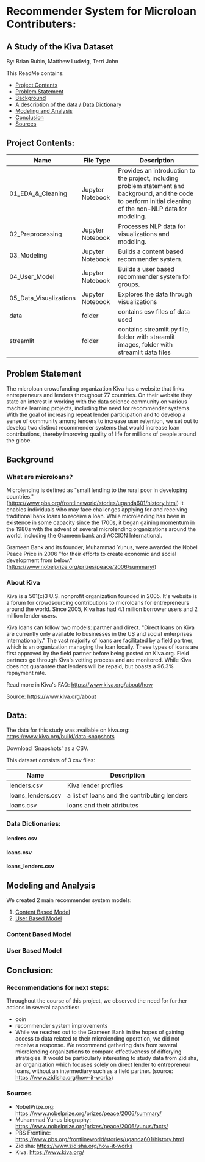 
# <a name="top"></a> Recommender System for Microloan Contributers:
## A Study of the Kiva Dataset

By: Brian Rubin, Matthew Ludwig, Terri John


This ReadMe contains:

* [Project Contents](#contents)
* [Problem Statement](#problemstatement)
* [Background](#background)
* [A description of the data / Data Dictionary](#data)
* [Modeling and Analysis](#model)
* [Conclusion](#conclusion)
* [Sources](#sources)


## <a name="contents"></a>Project Contents:

|Name|File Type|Description|
|---|---|--|
|01_EDA_&_Cleaning|Jupyter Notebook|Provides an introduction to the project, including problem statement and background, and the code to perform initial cleaning of the non-NLP data for modeling.|
|02_Preprocessing|Jupyter Notebook|Processes NLP data for visualizations and modeling.|
|03_Modeling|Jupyter Notebook|Builds a content based recommender system.|
|04_User_Model|Jupyter Notebook|Builds a user based recommender system for groups.|
|05_Data_Visualizations|Jupyter Notebook|Explores the data through visualizations|
|data|folder|contains csv files of data used|
|streamlit|folder|contains streamlit.py file, folder with streamlit images, folder with streamlit data files|

## <a name="problemstatement"></a>Problem Statement

The microloan crowdfunding organization Kiva has a website that links entrepreneurs and lenders throughout 77 countries. On their website they state an interest in working with the data science community on various machine learning projects, including the need for recommender systems. With the goal of increasing repeat lender participation and to develop a sense of community among lenders to increase user retention, we set out to develop two distinct recommender systems that would increase loan contributions, thereby improving quality of life for millions of people around the globe.

## <a name="background"></a>Background

### What are microloans?

Microlending is defined as "small lending to the rural poor in developing countries." (https://www.pbs.org/frontlineworld/stories/uganda601/history.html) It enables individuals who may face challenges applying for and receiving traditional bank loans to receive a loan. While microlending has been in existence in some capacity since the 1700s, it began gaining momentum in the 1980s with the advent of several microlending organizations around the world, including the Grameen bank and ACCION International.

Grameen Bank and its founder, Muhammad Yunus, were awarded the Nobel Peace Price in 2006 "for their efforts to create economic and social development from below." (https://www.nobelprize.org/prizes/peace/2006/summary/)

### About Kiva

Kiva is a 501(c)3 U.S. nonprofit organization founded in 2005. It's website is a forum for crowdsourcing contributions to microloans for entrepreneurs around the world. Since 2005, Kiva has had 4.1 million borrower users and 2 million lender users.

Kiva loans can follow two models: partner and direct. "Direct loans on Kiva are currently only available to businesses in the US and social enterprises internationally." The vast majority of loans are facilitated by a field partner, which is an organization managing the loan locally. These types of loans are first approved by the field partner before being posted on Kiva.org. Field partners go through Kiva's vetting process and are monitored. While Kiva does not guarantee that lenders will be repaid, but boasts a 96.3% repayment rate.

Read more in Kiva's FAQ: https://www.kiva.org/about/how

Source: https://www.kiva.org/about


## <a name="data"></a>Data:
The data for this study was available on kiva.org:
https://www.kiva.org/build/data-snapshots

Download 'Snapshots' as a CSV.

This dataset consists of 3 csv files:

|Name|Description|
|---|---|
|lenders.csv|Kiva lender profiles|
|loans_lenders.csv|a list of loans and the contributing lenders|
|loans.csv|loans and their attributes|


### Data Dictionaries:
#### lenders.csv


#### loans.csv

#### loans_lenders.csv





## <a name="model"></a>Modeling and Analysis
We created 2 main recommender system models:
1. [Content Based Model](#content)
2. [User Based Model](#user)


### <a name="content"></a>  Content Based Model



### <a name="user"></a> User Based Model




## <a name="conclusion"></a>Conclusion:



### Recommendations for next steps:
Throughout the course of this project, we observed the need for further actions in several capacities:

* coin
* recommender system improvements
* While we reached out to the Grameen Bank in the hopes of gaining access to data related to their microlending operation, we did not receive a response. We recommend gathering data from several microlending organizations to compare effectiveness of differying strategies. It would be particularly interesting to study data from Zidisha, an organization which focuses solely on direct lender to entrepreneur loans, without an intermediary such as a field partner.
(source: https://www.zidisha.org/how-it-works)



### <a name="sources"></a>Sources

* NobelPrize.org: https://www.nobelprize.org/prizes/peace/2006/summary/
* Muhammad Yunus biography: https://www.nobelprize.org/prizes/peace/2006/yunus/facts/
* PBS Frontline: https://www.pbs.org/frontlineworld/stories/uganda601/history.html
* Zidisha: https://www.zidisha.org/how-it-works
* Kiva: https://www.kiva.org/
